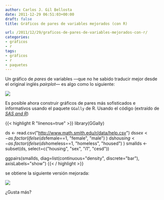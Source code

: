 ```yaml
---
author: Carlos J. Gil Bellosta
date: 2011-12-29 06:51:03+00:00
draft: false
title: Gráficos de pares de variables mejorados (con R)

url: /2011/12/29/graficos-de-pares-de-variables-mejorados-con-r/
categories:
- gráficos
- r
tags:
- gráficos
- r
- paquetes
---
```


Un gráfico de _pares_ de variables —que no he sabido traducir mejor desde el original inglés _pairplot_— es algo como lo siguiente:

[![](/wp-uploads/2011/12/pair_plot_traditional.png)
](/wp-uploads/2011/12/pair_plot_traditional.png)


Es posible ahora construir gráficos de pares más sofisticados e informativos usando el paquete `GGally` de R. Usando el código (extraído de _[SAS and R](http://sas-and-r.blogspot.com/2011/12/example-917-much-better-pairs-plots.html)_)






{{< highlight R "linenos=true" >}}
library(GGally)

ds <- read.csv("http://www.math.smith.edu/r/data/help.csv")
ds$sex <- as.factor( ifelse(ds$female==1, "female", "male") )
ds$housing <- as.factor( ifelse(ds$homeless==1, "homeless", "housed") )
smallds <- subset(ds, select=c("housing", "sex", "i1", "cesd"))

ggpairs(smallds,
        diag=list(continuous="density", discrete="bar"),
        axisLabels="show")
{{< / highlight >}}


se obtiene la siguiente versión mejorada:


[![](/wp-uploads/2011/12/pair_plot_new.png)
](/wp-uploads/2011/12/pair_plot_new.png)



¿Gusta más?
